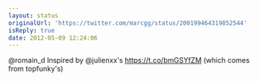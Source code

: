 ```yaml
---
layout: status
originalUrl: 'https://twitter.com/marcgg/status/200199464319852544'
isReply: true
date: 2012-05-09 12:24:06
---
```


@romain_d Inspired by @julienxx's https://t.co/bmGSYfZM (which comes from topfunky's)
